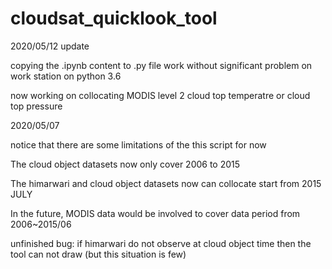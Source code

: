 # cloudsat_quicklook_tool
2020/05/12 update

copying the .ipynb content to .py file work without significant problem on work station on python 3.6

now working on collocating MODIS level 2 cloud top temperatre or cloud top pressure

2020/05/07

notice that there are some limitations of the this script for now

The cloud object datasets now only cover 2006 to 2015

The himarwari and cloud object datasets now can collocate start from 2015 JULY

In the future, MODIS data would be involved to cover data period from 2006~2015/06

unfinished bug: if himarwari do not observe at cloud object time then the tool can not draw (but this situation is few)
